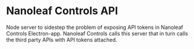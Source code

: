 # Nanoleaf Controls API

Node server to sidestep the problem of exposing API tokens in Nanoleaf Controls Electron-app.
Nanoleaf Controls calls this server that in turn calls the third party APIs with API tokens attached.
